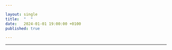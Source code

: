 ```yaml
---

layout: single
title:  "  "
date:   2024-01-01 19:00:00 +0100
published: true

---
```


      

---
